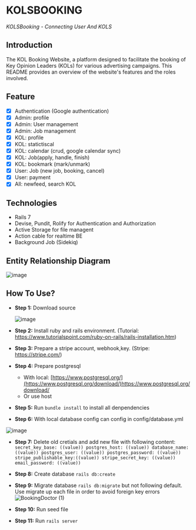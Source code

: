 # KOLSBOOKING
*KOLSBooking - Connecting User And KOLS*
## Introduction
The KOL Booking Website, a platform designed to facilitate the booking of Key Opinion Leaders (KOLs) for various advertising campaigns. This README provides an overview of the website's features and the roles involved.

## Feature 
- [x] Authentication (Google authentication)
- [x] Admin: profile
- [x] Admin: User management
- [x] Admin: Job management
- [x] KOL: profile
- [x] KOL: statictiscal
- [x] KOL: calendar (crud, google calendar sync)
- [x] KOL: Job(apply, handle, finish)
- [x] KOL: bookmark (mark/unmark)
- [x] User: Job (new job, booking, cancel)
- [x] User: payment 
- [x] All: newfeed, search KOL

## Technologies 
- Rails 7
- Devise, Pundit, Rolify for Authentication and Authorization
- Active Storage for file managent
- Action cable for realtime BE
- Background Job (Sidekiq)

## Entity Relationship Diagram 
![image](https://github.com/ricky-go-tran/KOLSBOOKING/assets/136413699/a52a1cc4-95c9-4bc7-8b8c-cfe82041e228)

## How To Use? 
- **Step 1:** Download source


  ![image](https://github.com/ricky-go-tran/BookingDoctor/assets/136413699/a782fe31-928c-44c6-a2c4-66a8b409a8df)
  

- **Step 2:** Install ruby ​​and rails environment. (Tutorial: https://www.tutorialspoint.com/ruby-on-rails/rails-installation.htm)
- **Step 3:** Prepare a stripe account, webhook,key. (Stripe: https://stripe.com/)
- **Step 4:** Prepare postgresql
  
  - With local: [https://www.postgresql.org/](https://www.postgresql.org/download/)https://www.postgresql.org/download/
  - Or use host
- **Step 5:** Run `bundle install` to install all denpendencies
- **Step 6:**  With local database config can config in  config/database.yml

  
![image](https://github.com/ricky-go-tran/BookingDoctor/assets/136413699/34076b62-4334-4319-a147-23497d126bb2)

- **Step 7:** Delete old cretials and add new file with following content:
   `secret_key_base: ((value))
    postgres_host: ((value))
    database_name: ((value))
    postgres_user: ((value))
    postgres_password: ((value))
    stripe_publishable_key:((value))
    stripe_secret_key: ((value))
    email_password: ((value))`  
-  **Step 8:** Create database `rails db:create`
-  **Step 9:** Migrate database `rails db:migrate` but not following default. Use migrate up each file in order to avoid foreign key errors
![BookingDoctor (1)](https://github.com/ricky-go-tran/BookingDoctor/assets/136413699/a7ac1aa1-a487-4137-ab31-5e94bf055e9f)
 
- **Step 10:** Run seed file
- **Step 11:** Run `rails server`


